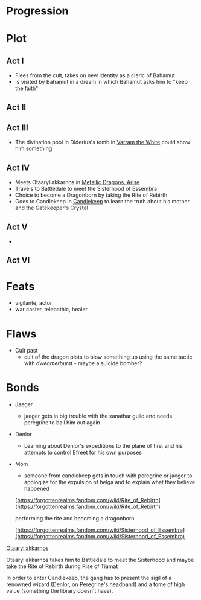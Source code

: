 # Progression

# Plot

## Act I

- Flees from the cult, takes on new identity as a cleric of Bahamut
- Is visited by Bahamut in a dream in which Bahamut asks him to "keep the faith"

## Act II

## Act III

- The divination pool in Diderius's tomb in [Varram the White](../../Adventures/Varram%20the%20White.md) could show him something

## Act IV

- Meets Otaaryliakkarnos in [Metallic Dragons, Arise](../../Adventures/Metallic%20Dragons%2C%20Arise.md)
- Travels to Battledale to meet the Sisterhood of Essembra
- Choice to become a Dragonborn by taking the Rite of Rebirth
- Goes to Candlekeep in [Candlekeep](../../Adventures/Candlekeep.md) to learn the truth about his mother and the Gatekeeper's Crystal

## Act V

- 

## Act VI

# Feats

- vigilante, actor
- war caster, telepathic, healer

# Flaws

- Cult past
    - cult of the dragon plots to blow something up using the same tactic with *dweomerburst* - maybe a suicide bomber?

# Bonds

- Jaeger
    - jaeger gets in big trouble with the xanathar guild and needs peregrine to bail him out again
- Denlor
    - Learning about Denlor's expeditions to the plane of fire, and his attempts to control Efreet for his own purposes
- Mom
    - someone from candlekeep gets in touch with peregrine or jaeger to apologize for the expulsion of helga and to explain what they believe happened
    
    [https://forgottenrealms.fandom.com/wiki/Rite_of_Rebirth](https://forgottenrealms.fandom.com/wiki/Rite_of_Rebirth)
    
    performing the rite and becoming a dragonborn
    
    [https://forgottenrealms.fandom.com/wiki/Sisterhood_of_Essembra](https://forgottenrealms.fandom.com/wiki/Sisterhood_of_Essembra)
    

[Otaaryliakkarnos](https://forgottenrealms.fandom.com/wiki/Otaaryliakkarnos)

Otaaryliakkarnos takes him to Battledale to meet the Sisterhood and maybe take the Rite of Rebirth during Rise of Tiamat

In order to enter Candlekeep, the gang has to present the sigil of a renowned wizard (Denlor, on Peregrine's headband) and a tome of high value (something the library doesn't have).